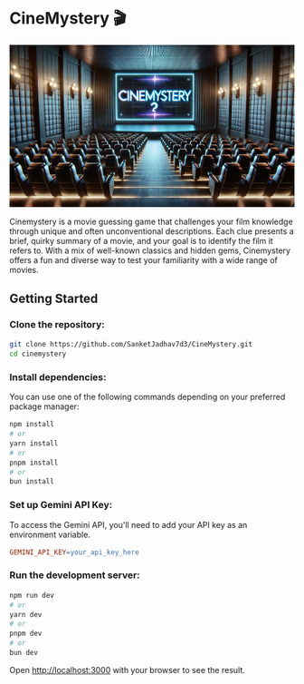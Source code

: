 
# CineMystery 🎬

![Movie Detective image](images/poster_.png)

Cinemystery is a movie guessing game that challenges your film knowledge through unique and often unconventional descriptions. Each clue presents a brief, quirky summary of a movie, and your goal is to identify the film it refers to. With a mix of well-known classics and hidden gems, Cinemystery offers a fun and diverse way to test your familiarity with a wide range of movies.


## Getting Started

### Clone the repository:

```bash
git clone https://github.com/SanketJadhav7d3/CineMystery.git
cd cinemystery
```

### Install dependencies:

You can use one of the following commands depending on your preferred package manager:

```bash
npm install
# or
yarn install
# or
pnpm install
# or
bun install
```

### Set up Gemini API Key:

To access the Gemini API, you'll need to add your API key as an environment variable.

```makefile
GEMINI_API_KEY=your_api_key_here
```

### Run the development server:

```bash
npm run dev
# or
yarn dev
# or
pnpm dev
# or
bun dev
```

Open [http://localhost:3000](http://localhost:3000) with your browser to see the result.
